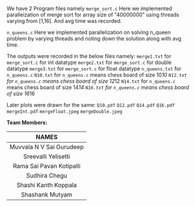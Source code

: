 We have 2 Program files namely
`merge_sort.c`  Here we implemented paralleization of merge sort for array size of "40000000" using threads varying from [1,16]. And avg time was recorded. 

`n_queens.c` Here we implemented parallelization on solving n_queen problem by varying threads and noting down the solution along with avg time.

The outputs were recorded in the below files namely:
`merge1.txt` for `merge_sort.c` for int datatype
`merge2.txt` for `merge_sort.c` for double datatype
`merge3.txt` for `merge_sort.c` for float datatype
`n_queens.txt` for `n_queens.c`
`N10.txt` for `n_queens.c` means chess board of size 10*10
`N12.txt` for `n_queens.c` means chess board of size 12*12
`N14.txt` for `n_queens.c` means chess board of size 14*14
`N16.txt` for `n_queens.c` means chess board of size 16*16

Later plots were drawn for the same:
`Q10.pdf`
`Q12.pdf`
`Q14.pdf`
`Q16.pdf`
`mergeInt.pdf`
`mergeFloat.jpeg`
`mergeDouble.jpeg`

**Team Members:**

|NAMES|
|:---:|
|Muvvala N V Sai Gurudeep|
|Sreevalli Yelisetti|
|Rama Sai Pavan Kotipalli|
|Sudhira Chegu|
|Shashi Kanth Koppala|
|Shashank Mutyam|







